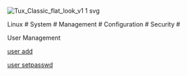 
![Tux_Classic_flat_look_v1 1 svg](https://github.com/krimsoda/Linux-Notes/assets/160830222/54b23f2e-99c3-45d3-81a7-e90c6d724f95)


Linux # System # Management # Configuration # Security # 

User Management

[user add](user_add.sh)

[user setpasswd](user_setpasword.sh)
